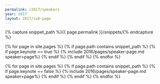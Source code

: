 ```yaml
---
permalink: /2017/speakers
year: 2017
layout: 2017/sub-page
---
```


{% capture snippet_path %}{{ page.permalink }}/snippets/{% endcapture %}

<div class="container speakers" id="keynote-speakers">

{% for page in site.pages %}
{% if page.path contains snippet_path %}
{% if page.keynote == true %}
 {% include 2016/pages/speaker-page.md  speaker=page%}
{% endif %}
{% endif %}
{% endfor %}

</div>
<div class="container speakers"  id="speakers">
{% for page in site.pages %}
{% if page.path contains snippet_path %}
{% if page.keynote == false %}
  {% include 2016/pages/speaker-page.md  speaker=page%}
{% endif %}
{% endif %}
{% endfor %}
</div>
